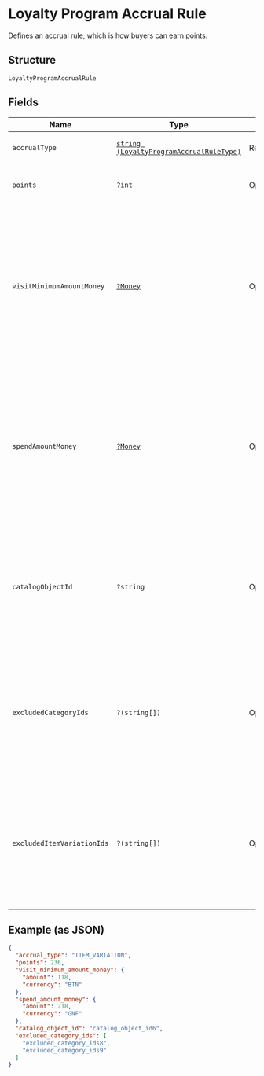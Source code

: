 
# Loyalty Program Accrual Rule

Defines an accrual rule, which is how buyers can earn points.

## Structure

`LoyaltyProgramAccrualRule`

## Fields

| Name | Type | Tags | Description | Getter | Setter |
|  --- | --- | --- | --- | --- | --- |
| `accrualType` | [`string (LoyaltyProgramAccrualRuleType)`](/doc/models/loyalty-program-accrual-rule-type.md) | Required | The type of the accrual rule that defines how buyers can earn points. | getAccrualType(): string | setAccrualType(string accrualType): void |
| `points` | `?int` | Optional | The number of points that<br>buyers earn based on the `accrual_type`.<br>**Constraints**: `>= 1` | getPoints(): ?int | setPoints(?int points): void |
| `visitMinimumAmountMoney` | [`?Money`](/doc/models/money.md) | Optional | Represents an amount of money. `Money` fields can be signed or unsigned.<br>Fields that do not explicitly define whether they are signed or unsigned are<br>considered unsigned and can only hold positive amounts. For signed fields, the<br>sign of the value indicates the purpose of the money transfer. See<br>[Working with Monetary Amounts](https://developer.squareup.com/docs/build-basics/working-with-monetary-amounts)<br>for more information. | getVisitMinimumAmountMoney(): ?Money | setVisitMinimumAmountMoney(?Money visitMinimumAmountMoney): void |
| `spendAmountMoney` | [`?Money`](/doc/models/money.md) | Optional | Represents an amount of money. `Money` fields can be signed or unsigned.<br>Fields that do not explicitly define whether they are signed or unsigned are<br>considered unsigned and can only hold positive amounts. For signed fields, the<br>sign of the value indicates the purpose of the money transfer. See<br>[Working with Monetary Amounts](https://developer.squareup.com/docs/build-basics/working-with-monetary-amounts)<br>for more information. | getSpendAmountMoney(): ?Money | setSpendAmountMoney(?Money spendAmountMoney): void |
| `catalogObjectId` | `?string` | Optional | When the accrual rule is item-based or category-based, this field specifies the ID<br>of the [catalog object](/doc/models/catalog-object.md) that buyers can purchase to earn points.<br>If `accrual_type` is `ITEM_VARIATION`, the object is an item variation.<br>If `accrual_type` is `CATEGORY`, the object is a category. | getCatalogObjectId(): ?string | setCatalogObjectId(?string catalogObjectId): void |
| `excludedCategoryIds` | `?(string[])` | Optional | When the accrual rule is spend-based (`accrual_type` is `SPEND`), this field<br>lists the IDs of any `CATEGORY` catalog objects that are excluded from points accrual.<br><br>You can use the [BatchRetrieveCatalogObjects](/doc/apis/catalog.md#batch-retrieve-catalog-objects)<br>endpoint to retrieve information about the excluded categories. | getExcludedCategoryIds(): ?array | setExcludedCategoryIds(?array excludedCategoryIds): void |
| `excludedItemVariationIds` | `?(string[])` | Optional | When the accrual rule is spend-based (`accrual_type` is `SPEND`), this field<br>lists the IDs of any `ITEM_VARIATION` catalog objects that are excluded from points accrual.<br><br>You can use the [BatchRetrieveCatalogObjects](/doc/apis/catalog.md#batch-retrieve-catalog-objects)<br>endpoint to retrieve information about the excluded item variations. | getExcludedItemVariationIds(): ?array | setExcludedItemVariationIds(?array excludedItemVariationIds): void |

## Example (as JSON)

```json
{
  "accrual_type": "ITEM_VARIATION",
  "points": 236,
  "visit_minimum_amount_money": {
    "amount": 118,
    "currency": "BTN"
  },
  "spend_amount_money": {
    "amount": 218,
    "currency": "GNF"
  },
  "catalog_object_id": "catalog_object_id6",
  "excluded_category_ids": [
    "excluded_category_ids8",
    "excluded_category_ids9"
  ]
}
```

